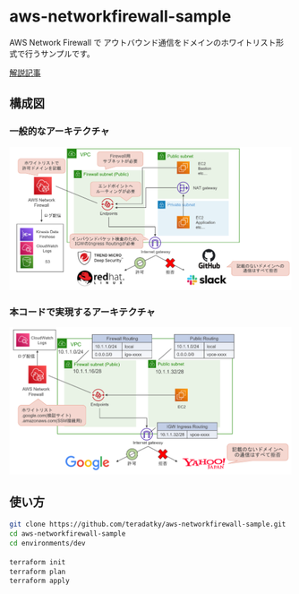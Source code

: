 # aws-networkfirewall-sample

AWS Network Firewall で アウトバウンド通信をドメインのホワイトリスト形式で行うサンプルです。

[解説記事](https://zenn.dev/teradatky)

## 構成図

### 一般的なアーキテクチャ

![normal architecture](/images/architecture1.png)

### 本コードで実現するアーキテクチャ

![my architecture](/images/architecture2.png)

## 使い方

```bash
git clone https://github.com/teradatky/aws-networkfirewall-sample.git
cd aws-networkfirewall-sample
cd environments/dev

terraform init
terraform plan
terraform apply
```
